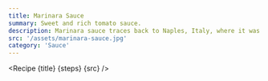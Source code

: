 ```yaml
---
title: Marinara Sauce
summary: Sweet and rich tomato sauce.
description: Marinara sauce traces back to Naples, Italy, where it was created in the mid-16th century. Initially known as "salsa alla marinara," it was a simple sauce made from tomatoes, garlic, olive oil, and herbs, often served with seafood. The term "marinara" likely originates from "marinaro," meaning sailor, suggesting its popularity among Naples' seafaring population. Over time, marinara sauce evolved into a staple of Italian cuisine, spreading globally due to Italian immigration. Today, it remains a versatile and beloved sauce used in various dishes worldwide.
src: '/assets/marinara-sauce.jpg'
category: 'Sauce'
---
```


<script>
	import Recipe from '$lib/components/recipe/recipe.svelte';

	const steps = [
		{
			title: 'Mix',
			instructions: 'Break down tomatoes in tomato mill, mash garlic with press garlic, slice the basil leaves thinly and combine with all other ingredients.',
			ingredients: ['1tin 400g San Marzano Tomatoes', '2 Basil Leaves', '1 Garlic Clove', '1tbsp Sugar', '1/2tsp Salt', '1/4tsp Italian Herbs']
		},
		{
			title: 'Simmer',
			instructions: 'Simmer the sauce for 15-30min until the acidity of the tomatoes in the Masala Sauce has turned into a rich sweet tomato flavour.'
		}
	]
</script>

<Recipe {title} {steps} {src} />
